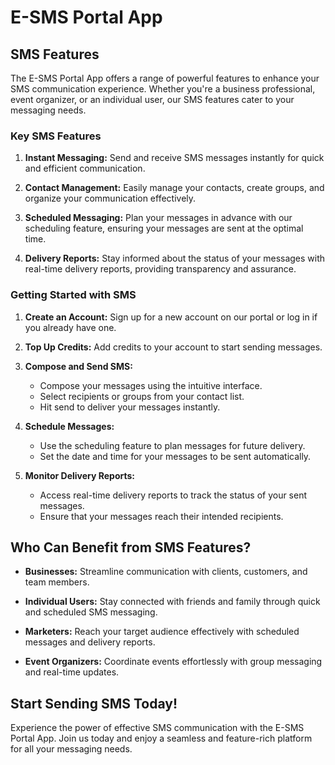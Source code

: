 # E-SMS Portal App

## SMS Features

The E-SMS Portal App offers a range of powerful features to enhance your SMS communication experience. Whether you're a business professional, event organizer, or an individual user, our SMS features cater to your messaging needs.

### Key SMS Features

1. **Instant Messaging:** Send and receive SMS messages instantly for quick and efficient communication.

2. **Contact Management:** Easily manage your contacts, create groups, and organize your communication effectively.

3. **Scheduled Messaging:** Plan your messages in advance with our scheduling feature, ensuring your messages are sent at the optimal time.

4. **Delivery Reports:** Stay informed about the status of your messages with real-time delivery reports, providing transparency and assurance.

### Getting Started with SMS

1. **Create an Account:** Sign up for a new account on our portal or log in if you already have one.

2. **Top Up Credits:** Add credits to your account to start sending messages.

3. **Compose and Send SMS:**
   - Compose your messages using the intuitive interface.
   - Select recipients or groups from your contact list.
   - Hit send to deliver your messages instantly.

4. **Schedule Messages:**
   - Use the scheduling feature to plan messages for future delivery.
   - Set the date and time for your messages to be sent automatically.

5. **Monitor Delivery Reports:**
   - Access real-time delivery reports to track the status of your sent messages.
   - Ensure that your messages reach their intended recipients.

## Who Can Benefit from SMS Features?

- **Businesses:** Streamline communication with clients, customers, and team members.

- **Individual Users:** Stay connected with friends and family through quick and scheduled SMS messaging.

- **Marketers:** Reach your target audience effectively with scheduled messages and delivery reports.

- **Event Organizers:** Coordinate events effortlessly with group messaging and real-time updates.

## Start Sending SMS Today!

Experience the power of effective SMS communication with the E-SMS Portal App. Join us today and enjoy a seamless and feature-rich platform for all your messaging needs.
